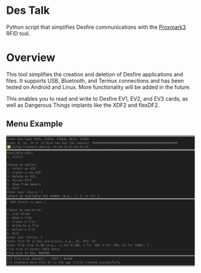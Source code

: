 # Des Talk
Python script that simplifies Desfire communications with the [Proxmark3](https://github.com/RfidResearchGroup/proxmark3) RFID tool.

# Overview
This tool simplifies the creation and deletion of Desfire applications and files. It supports USB, Bluetooth, and Termux connections and has been tested on Android and Linux. More functionality will be added in the future.

This enables you to read and write to Desfire EV1, EV2, and EV3 cards, as well as Dangerous Things implants like the XDF2 and flexDF2.

## Menu Example
![Des_Talk](/menu_example.png)
